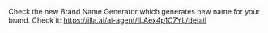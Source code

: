 Check the new Brand Name Generator which generates new name for your brand. Check it: https://illa.ai/ai-agent/ILAex4p1C7YL/detail

